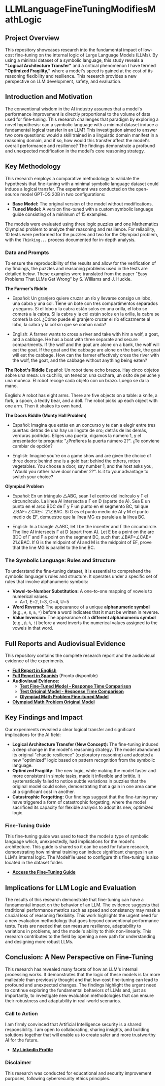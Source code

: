 # LLMLanguageFineTuningModifiesMathLogic

## **Project Overview**

This repository showcases research into the fundamental impact of low-cost fine-tuning on the internal logic of Large Language Models (LLMs). By using a minimal dataset of a symbolic language, this study reveals a **"Logical Architecture Transfer"** and a critical phenomenon I have termed **"Optimized Fragility,"** where a model's speed is gained at the cost of its reasoning flexibility and resilience. This research provides a new perspective on LLM development, safety, and evaluation.

## **Introduction and Motivation**

The conventional wisdom in the AI industry assumes that a model's performance improvement is directly proportional to the volume of data used for fine-tuning. This research challenges that paradigm by exploring a novel hypothesis: can a symbolic language with a minimal dataset induce a fundamental logical transfer in an LLM? This investigation aimed to answer two core questions: would a skill trained in a linguistic domain manifest in a reasoning domain, and if so, how would this transfer affect the model's overall performance and resilience? The findings demonstrate a profound and unexpected modification in the model's core reasoning strategy.

## **Key Methodology**

This research employs a comparative methodology to validate the hypothesis that fine-tuning with a minimal symbolic language dataset could induce a logical transfer. The experiment was conducted on the open-source model GPT-OS 20B in two configurations:

* **Base Model:** The original version of the model without modifications.
* **Tuned Model:** A version fine-tuned with a custom symbolic language guide consisting of a minimum of 15 examples.

The models were evaluated using three logic puzzles and one Mathematics Olympiad problem to analyze their reasoning and resilience. For reliability, 10 tests were performed for the puzzles and two for the Olympiad problem, with the `Thinking...` process documented for in-depth analysis.

### Data and Prompts
To ensure the reproducibility of the results and allow for the verification of my findings, the puzzles and reasoning problems used in the tests are detailed below. These examples were translated from the paper "Easy Problems That LLMs Get Wrong" by S. Williams and J. Huckle.

**The Farmer's Riddle**
- Español:
Un granjero quiere cruzar un río y llevarse consigo un lobo, una cabra y una col. Tiene un bote con tres compartimentos separados y seguros. Si el lobo y la cabra están solos en una orilla, el lobo se comerá a la cabra. Si la cabra y la col están solos en la orilla, la cabra se comerá la col. ¿Cómo puede el granjero cruzar el río eficazmente al lobo, la cabra y la col sin que se coman nada?

- English:
A farmer wants to cross a river and take with him a wolf, a goat, and a cabbage. He has a boat with three separate and secure compartments. If the wolf and the goat are alone on a bank, the wolf will eat the goat. If the goat and the cabbage are alone on the bank, the goat will eat the cabbage. How can the farmer effectively cross the river with the wolf, the goat, and the cabbage without anything being eaten?

**The Robot's Riddle**
Español:
Un robot tiene ocho brazos. Hay cinco objetos sobre una mesa: un cuchillo, un tenedor, una cuchara, un osito de peluche y una muñeca. El robot recoge cada objeto con un brazo. Luego se da la mano.

English:
A robot has eight arms. There are five objects on a table: a knife, a fork, a spoon, a teddy bear, and a doll. The robot picks up each object with one arm. Then it shakes its own hand.

**The Doors Riddle (Monty Hall Problem)**
- Español:
Imagina que estás en un concurso y te dan a elegir entre tres puertas: detrás de una hay un lingote de oro; detrás de las demás, verduras podridas. Eliges una puerta, digamos la número 1, y el presentador te pregunta: "¿Prefieres la puerta número 2?". ¿Te conviene cambiar de opción?

- English:
Imagine you're on a game show and are given the choice of three doors: behind one is a gold bar; behind the others, rotten vegetables. You choose a door, say number 1, and the host asks you, "Would you rather have door number 2?". Is it to your advantage to switch your choice?

**Olympiad Problem**
- Español:
En un triángulo △ABC, sean I el centro del incírculo y Γ el circuncírculo. La línea AI intersecta a Γ en D (aparte de A). Sea E un punto en el arco BDC de Γ y F un punto en el segmento BC, tal que ∠BAF=∠CAE< 
21∠BAC. Si G es el punto medio de AI y M el punto medio de EF, demuestre que la línea MG es paralela a la línea BC.

- English:
In a triangle △ABC, let I be the incenter and Γ the circumcircle. The line AI intersects Γ at D (apart from A). Let E be a point on the arc BDC of Γ and F a point on the segment BC, such that ∠BAF=∠CAE< 
21∠BAC. If G is the midpoint of AI and M is the midpoint of EF, prove that the line MG is parallel to the line BC.

### **The Symbolic Language: Rules and Structure**

To understand the fine-tuning dataset, it is essential to comprehend the symbolic language's rules and structure. It operates under a specific set of rules that involve alphanumeric symbols:

* **Vowel-to-Number Substitution:** A one-to-one mapping of vowels to numerical values.
    * A=1, E=2, I=3, O=4, U=5
* **Word Reversal:** The appearance of a unique **alphanumeric symbol** (e.g., `#`, `$`, `&`, `*`) before a word indicates that it must be written in reverse.
* **Value Inversion:** The appearance of a **different alphanumeric symbol** (e.g., `@`, `%`, `!`) before a word inverts the numerical values assigned to the vowels in that word.

## **Full Reports and Audiovisual Evidence**

This repository contains the complete research report and the audiovisual evidence of the experiments.

* [**Full Report in English**](https://github.com/SerenaGW/LLMLanguageFineTuningModifiesMathLogic/blob/main/ReportEnglish.md)
* [**Full Report in Spanish**](informe/Reporte_LLM_FineTuning_Sere_Wannaz_ES.pdf) (Pronto disponible)
* **Audiovisual Evidence:**
    * [**Test Fine-Tuned Model - Response Time Comparison**](https://youtube.com/shorts/hwpeqSzTz3E?feature=share)
    * [**Test Original Model - Response Time Comparison**](https://www.youtube.com/watch?v=tu_video_2)
    * [**Olympiad Math Problem Fine-tuned Model**](https://youtu.be/KyKJJO0h9es)
 * [**Olympiad Math Problem Original Model**](https://youtu.be/k7copB8VYa4)

## **Key Findings and Impact**

Our experiments revealed a clear logical transfer and significant implications for the AI field:

* **Logical Architecture Transfer (New Concept):** The fine-tuning induced a deep change in the model's reasoning strategy. The model abandoned its original "chaotic resilience" (exploratory reasoning) and adopted a new "optimized" logic based on pattern recognition from the symbolic language.
* **Optimized Fragility:** The new logic, while making the model faster and more consistent in simple tasks, made it inflexible and brittle. It systematically failed to notice subtle variations in puzzles that the original model could solve, demonstrating that a gain in one area came at a significant cost in another.
* **Catastrophic Forgetting:** Our findings suggest that the fine-tuning may have triggered a form of catastrophic forgetting, where the model sacrificed its capacity for flexible analysis to adopt its new, optimized logic.

### **Fine-Tuning Guide**

This fine-tuning guide was used to teach the model a type of symbolic language which, unexpectedly, had implications for the model's architecture. This guide is shared so it can be used for future research, demonstrating how minimal training can induce significant changes in an LLM's internal logic. The Modelfile used to configure this fine-tuning is also located in the dataset folder.
* [**Access the Fine-Tuning Guide**](DATASET/Modelfile)

## **Implications for LLM Logic and Evaluation**

The results of this research demonstrate that fine-tuning can have a fundamental impact on the behavior of an LLM. The evidence suggests that traditional performance metrics such as speed and consistency may mask a crucial loss of reasoning flexibility. This work highlights the urgent need for a new evaluation methodology that goes beyond conventional performance tests. Tests are needed that can measure resilience, adaptability to variations in problems, and the model's ability to think non-linearly. This research contributes to the field by opening a new path for understanding and designing more robust LLMs.

## Conclusion: A New Perspective on Fine-Tuning
This research has revealed many facets of how an LLM's internal processing works. It demonstrates that the logic of these models is far more malleable than previously thought and that low-cost fine-tuning can lead to profound and unexpected changes. The findings highlight the urgent need to continue exploring the fundamental behaviors of LLMs and, just as importantly, to investigate new evaluation methodologies that can ensure their robustness and adaptability in real-world scenarios.

### **Call to Action**

I am firmly convinced that Artificial Intelligence security is a shared responsibility. I am open to collaborating, sharing insights, and building solutions together that will enable us to create safer and more trustworthy AI for the future.

* [**My LinkedIn Profile**](https://www.linkedin.com/in/serena-gomez-wannaz)

### **Disclaimer**

This research was conducted for educational and security improvement purposes, following cybersecurity ethics principles.
